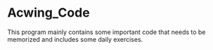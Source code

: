 # Acwing_Code
This program mainly contains some important code that needs to be memorized and includes some daily exercises.
